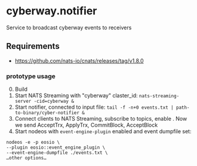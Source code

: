 # cyberway.notifier
Service to broadcast cyberway events to receivers

## Requirements
* https://github.com/nats-io/cnats/releases/tag/v1.8.0

### prototype usage

0. Build
1. Start NATS Streaming with "cyberway" claster_id: `nats-streaming-server -cid=cyberway &`
2. Start notifier, connected to input file: `tail -f -n+0 events.txt | path-to-binary/cyber-notifier &`
3. Connect clients to NATS Streaming, subscribe to topics, enable . Now we send AcceptTrx, ApplyTrx, CommitBlock, AcceptBlock
4. Start nodeos with `event-engine-plugin` enabled and event dumpfile set:
```
nodeos -e -p eosio \
--plugin eosio::event_engine_plugin \
--event-engine-dumpfile ./events.txt \
…other options…
```
